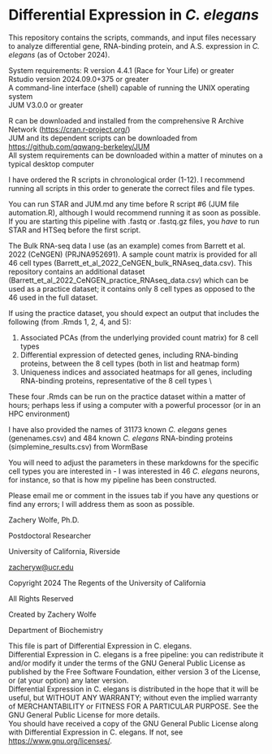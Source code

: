 # Differential Expression in *C. elegans*
This repository contains the scripts, commands, and input files necessary to analyze differential gene, RNA-binding protein, and A.S. expression in *C. elegans* (as of October 2024).

System requirements:
R version 4.4.1 (Race for Your Life) or greater \
Rstudio version 2024.09.0+375 or greater \
A command-line interface (shell) capable of running the UNIX operating system \
JUM V3.0.0 or greater

R can be downloaded and installed from the comprehensive R Archive Network (https://cran.r-project.org/) \
JUM and its dependent scripts can be downloaded from https://github.com/qqwang-berkeley/JUM \
All system requirements can be downloaded within a matter of minutes on a typical desktop computer

I have ordered the R scripts in chronological order (1-12). I recommend running all scripts in this order to generate the correct files and file types.

You can run STAR and JUM.md any time before R script #6 (JUM file automation.R), although I would recommend running it as soon as possible. If you are starting this pipeline with .fastq or .fastq.gz files, you *have* to run STAR and HTSeq before the first script.

The Bulk RNA-seq data I use (as an example) comes from Barrett et al. 2022 (CeNGEN) (PRJNA952691). A sample count matrix is provided for all 46 cell types (Barrett_et_al_2022_CeNGEN_bulk_RNAseq_data.csv). This repository contains an additional dataset (Barrett_et_al_2022_CeNGEN_practice_RNAseq_data.csv) which can be used as a practice dataset; it contains only 8 cell types as opposed to the 46 used in the full dataset.

If using the practice dataset, you should expect an output that includes the following (from .Rmds 1, 2, 4, and 5):
1. Associated PCAs (from the underlying provided count matrix) for 8 cell types
2. Differential expression of detected genes, including RNA-binding proteins, between the 8 cell types (both in list and heatmap form)
3. Uniqueness indices and associated heatmaps for all genes, including RNA-binding proteins, representative of the 8 cell types \

These four .Rmds can be run on the practice dataset within a matter of hours; perhaps less if using a computer with a powerful processor (or in an HPC environment)

I have also provided the names of 31173 known *C. elegans* genes (genenames.csv) and 484 known *C. elegans* RNA-binding proteins (simplemine_results.csv) from WormBase

You will need to adjust the parameters in these markdowns for the specific cell types you are interested in - I was interested in 46 *C. elegans* neurons, for instance, so that is how my pipeline has been constructed.

Please email me or comment in the issues tab if you have any questions or find any errors; I will address them as soon as possible.

Zachery Wolfe, Ph.D.

Postdoctoral Researcher

University of California, Riverside

zacheryw@ucr.edu

Copyright 2024 The Regents of the University of California

All Rights Reserved

Created by Zachery Wolfe

Department of Biochemistry

This file is part of Differential Expression in C. elegans. \
Differential Expression in C. elegans is a free pipeline: you can redistribute it and/or modify it under the terms of the GNU General Public License as published by the Free Software Foundation, either version 3 of the License, or (at your option) any later version. \
Differential Expression in C. elegans is distributed in the hope that it will be useful, but WITHOUT ANY WARRANTY; without even the implied warranty of MERCHANTABILITY or FITNESS FOR A PARTICULAR PURPOSE. See the GNU General Public License for more details. \
You should have received a copy of the GNU General Public License along with Differential Expression in C. elegans. If not, see <https://www.gnu.org/licenses/>.

